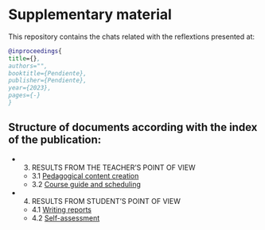 # Supplementary material

This repository contains the chats related with the reflextions presented at:
```bibtex
@inproceedings{
title={},
authors="",
booktitle={Pendiente},
publisher={Pendiente},
year={2023}, 
pages={-}
}
```

## Structure of documents according with the index of the publication:

- 3. RESULTS FROM THE TEACHER’S POINT OF VIEW
  - 3.1 [Pedagogical content creation](SP_ContentCreation.md)
  - 3.2 [Course guide and scheduling](SP_CourseGuide.md)

- 4. RESULTS FROM STUDENT’S POINT OF VIEW
   - 4.1 [Writing reports](SP_WritingReports.md)
   - 4.2 [Self-assessment](SP_SelfAssessment.md)


  
